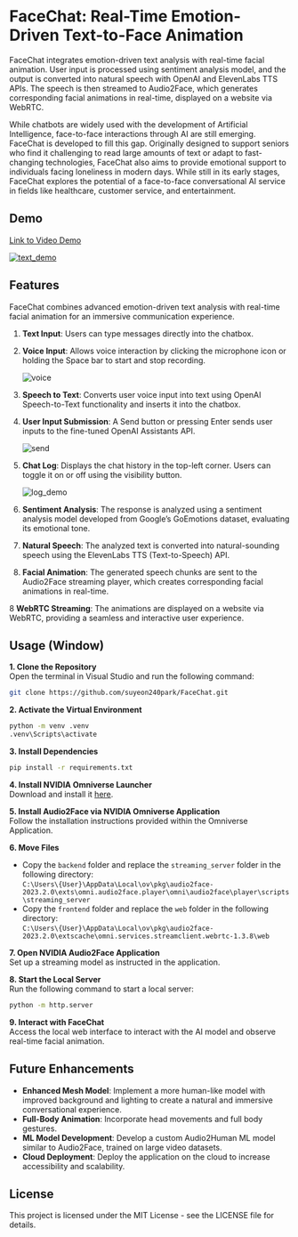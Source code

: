 # FaceChat: Real-Time Emotion-Driven Text-to-Face Animation
FaceChat integrates emotion-driven text analysis with real-time facial animation. User input is processed using sentiment analysis model, and the output is converted into natural speech with OpenAI and ElevenLabs TTS APIs. The speech is then streamed to Audio2Face, which generates corresponding facial animations in real-time, displayed on a website via WebRTC.

While chatbots are widely used with the development of Artificial Intelligence, face-to-face interactions through AI are still emerging. FaceChat is developed to fill this gap. Originally designed to support seniors who find it challenging to read large amounts of text or adapt to fast-changing technologies, FaceChat also aims to provide emotional support to individuals facing loneliness in modern days. While still in its early stages, FaceChat explores the potential of a face-to-face conversational AI service in fields like healthcare, customer service, and entertainment.


## Demo
[Link to Video Demo](https://www.youtube.com/watch?v=jsKBskNUAYM)

[![text_demo](https://github.com/user-attachments/assets/39155820-a99e-44c1-89a7-0098ed3260a1)](https://www.youtube.com/watch?v=jsKBskNUAYM)


## Features
FaceChat combines advanced emotion-driven text analysis with real-time facial animation for an immersive communication experience.

1. **Text Input**: Users can type messages directly into the chatbox.

2. **Voice Input**: Allows voice interaction by clicking the microphone icon or holding the Space bar to start and stop recording.

   ![voice](https://github.com/user-attachments/assets/9eaeb275-b00c-4c4e-b914-2c765c92b187)

4. **Speech to Text**: Converts user voice input into text using OpenAI Speech-to-Text functionality and inserts it into the chatbox.

5. **User Input Submission**: A Send button or pressing Enter sends user inputs to the fine-tuned OpenAI Assistants API.

   ![send](https://github.com/user-attachments/assets/95ac17a4-d6a0-4ab4-a5eb-6f0b503e117d)

7. **Chat Log**: Displays the chat history in the top-left corner. Users can toggle it on or off using the visibility button.

    ![log_demo](https://github.com/user-attachments/assets/15e41699-f049-4181-9306-e4c69fc44264)
    
5. **Sentiment Analysis**: The response is analyzed using a sentiment analysis model developed from Google’s GoEmotions dataset, evaluating its emotional tone.

6. **Natural Speech**: The analyzed text is converted into natural-sounding speech using the ElevenLabs TTS (Text-to-Speech) API.

7. **Facial Animation**: The generated speech chunks are sent to the Audio2Face streaming player, which creates corresponding facial animations in real-time.

8 **WebRTC Streaming**: The animations are displayed on a website via WebRTC, providing a seamless and interactive user experience.


## Usage (Window)
**1. Clone the Repository**<br />
Open the terminal in Visual Studio and run the following command:<br />

```bash
git clone https://github.com/suyeon240park/FaceChat.git
```

**2. Activate the Virtual Environment**<br />
```bash
python -m venv .venv
.venv\Scripts\activate
```

**3. Install Dependencies**<br />
```bash
pip install -r requirements.txt
```

**4. Install NVIDIA Omniverse Launcher**<br />
Download and install it [here](https://www.nvidia.com/en-us/omniverse/).

**5. Install Audio2Face via NVIDIA Omniverse Application**<br />
Follow the installation instructions provided within the Omniverse Application.

**6. Move Files**<br />
- Copy the `backend` folder and replace the `streaming_server` folder in the following directory:<br />
  `C:\Users\{User}\AppData\Local\ov\pkg\audio2face-2023.2.0\exts\omni.audio2face.player\omni\audio2face\player\scripts\streaming_server`<br />
- Copy the `frontend` folder and replace the `web` folder in the following directory:<br />
  `C:\Users\{User}\AppData\Local\ov\pkg\audio2face-2023.2.0\extscache\omni.services.streamclient.webrtc-1.3.8\web`

**7. Open NVIDIA Audio2Face Application**<br />
Set up a streaming model as instructed in the application.

**8. Start the Local Server**<br />
Run the following command to start a local server:<br />
```bash
python -m http.server
```

**9. Interact with FaceChat**<br />
Access the local web interface to interact with the AI model and observe real-time facial animation.


## Future Enhancements
- **Enhanced Mesh Model**: Implement a more human-like model with improved background and lighting to create a natural and immersive conversational experience.
- **Full-Body Animation**: Incorporate head movements and full body gestures.
- **ML Model Development**: Develop a custom Audio2Human ML model similar to Audio2Face, trained on large video datasets.
- **Cloud Deployment**: Deploy the application on the cloud to increase accessibility and scalability.


## License
This project is licensed under the MIT License - see the LICENSE file for details.
